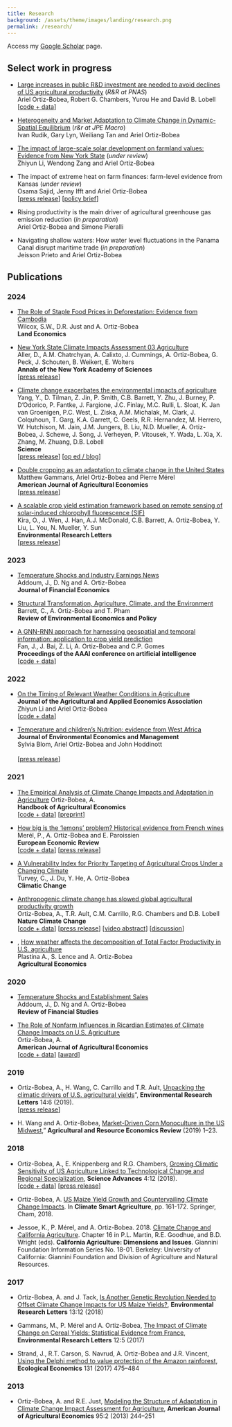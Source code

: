 ```yaml
---
title: Research
background: /assets/theme/images/landing/research.png
permalink: /research/
---
```


Access my [Google Scholar](https://scholar.google.com/citations?user=kEZ0ezkAAAAJ) page.

## Select work in progress

- [Large increases in public R&D investment are needed to avoid declines of US agricultural productivity](https://arxiv.org/abs/2405.08159) (*R&R at PNAS*) <br/> Ariel Ortiz-Bobea, Robert G. Chambers, Yurou He and David B. Lobell  <br/> 
[[code + data](https://doi.org/10.6077/q59w-tj45)]

- [Heterogeneity and Market Adaptation to Climate Change in Dynamic-Spatial Equilibrium](https://osf.io/preprints/socarxiv/usghb) (*r&r at JPE Macro*) <br/> Ivan Rudik, Gary Lyn, Weiliang Tan and Ariel Ortiz-Bobea <br/> 

- [The impact of large-scale solar development on farmland values: Evidence from New York State](https://papers.ssrn.com/sol3/papers.cfm?abstract_id=4942012) (*under review*) <br/> Zhiyun Li, Wendong Zang and Ariel Ortiz-Bobea

- The impact of extreme heat on farm finances: farm-level evidence from Kansas (*under review*)<br/> Osama Sajid, Jenny Ifft and Ariel Ortiz-Bobea <br/> [[press release](https://news.cornell.edu/stories/2024/01/report-warmer-planet-will-trigger-increased-farm-losses)] 
[[policy brief](https://business.edf.org/insights/extreme-heat-financial-farm-kansas/)]

- Rising productivity is the main driver of agricultural greenhouse gas emission reduction (*in preparation*)
<br/> Ariel Ortiz-Bobea and Simone Pieralli

- Navigating shallow waters: How water level fluctuations in the Panama Canal disrupt maritime trade (*in preparation*)
<br/> Jeisson Prieto and Ariel Ortiz-Bobea 


## Publications

### 2024

-  [The Role of Staple Food Prices in Deforestation: Evidence from Cambodia](https://doi.org/10.3368/le.101.1.100423-0097R) 
<br/> Wilcox, S.W., D.R. Just and A. Ortiz-Bobea 
<br/> **Land Economics**

- [New York State Climate Impacts Assessment 03 Agriculture](https://nysclimateimpacts.org/wp-content/uploads/2024/02/Assessment-ch3-agriculture-01-31-24.pdf) 
<br/> Aller, D.,  A.M. Chatrchyan, A. Calixto, J. Cummings, A. Ortiz-Bobea, G. Peck, J. Schouten, B. Weikert, E. Wolters  <br/> **Annals of the New York Academy of Sciences** <br/> [[press release](https://news.cornell.edu/stories/2024/02/nys-agricultural-assessment-cultivates-climate-crisis-solutions)]
   
-  [Climate change exacerbates the environmental impacts of agriculture](https://doi.org/10.1126/science.adn3747) 
<br/> Yang, Y., D. Tilman, Z. Jin, P. Smith, C.B. Barrett, Y. Zhu, J. Burney, P. D’Odorico, P. Fantke, J. Fargione, J.C. Finlay, M.C. Rulli, L. Sloat, K. Jan van Groenigen, P.C. West, L. Ziska, A.M. Michalak, M. Clark, J. Colquhoun, T. Garg, K.A. Garrett, C. Geels, R.R. Hernandez, M. Herrero, W. Hutchison, M. Jain, J.M. Jungers, B. Liu, N.D. Mueller, A. Ortiz-Bobea, J. Schewe, J. Song, J. Verheyen, P. Vitousek, Y. Wada, L. Xia, X. Zhang, M. Zhuang, D.B. Lobell 
<br/> **Science**  <br/> [[press release](https://business.cornell.edu/hub/2024/09/12/climate-change-worsens-agricultures-environmental-impact/)] [[op ed / blog](https://voxdev.org/topic/agriculture/feedback-loop-between-climate-change-and-agriculture)]  

-  [Double cropping as an adaptation to climate change in the United States](https://doi.org/10.1111/ajae.12491)
<br/>  Matthew Gammans, Ariel Ortiz-Bobea and Pierre Mérel 
<br/>  **American Journal of Agricultural Economics** <br/> 
[[press release](https://www.aaea.org/about-aaea/media--public-relations/press-releases/double-cropping-as-an-adaptation-to-climate-change-in-the-united-states)]

- [A scalable crop yield estimation framework based on remote sensing of solar-induced chlorophyll fluorescence (SIF)](https://doi.org/10.1088/1748-9326/ad3142) <br/>  Kira, O., J. Wen, J. Han, A.J. McDonald, C.B. Barrett, A. Ortiz-Bobea, Y. Liu, L. You, N. Mueller,  Y. Sun  <br/> **Environmental Research Letters** <br/> [[press release](https://news.cornell.edu/stories/2024/05/satellite-images-plants-fluorescence-can-predict-crop-yields)]


### 2023

- [Temperature Shocks and Industry Earnings News](https://doi.org/10.1016/j.jfineco.2023.07.002) 
<br/> Addoum, J., D. Ng and A. Ortiz-Bobea 
<br/> **Journal of Financial Economics**

- [Structural Transformation, Agriculture, Climate, and the Environment](https://www.journals.uchicago.edu/doi/10.1086/725319) <br/> Barrett, C., A. Ortiz-Bobea and T. Pham <br/>  **Review of Environmental Economics and Policy**

- [A GNN-RNN approach for harnessing geospatial and temporal information: application to crop yield prediction](https://ojs.aaai.org/index.php/AAAI/article/view/21444) <br/>  Fan, J., J. Bai, Z. Li, A. Ortiz-Bobea and C.P. Gomes <br/> **Proceedings of the AAAI conference on artificial intelligence** <br/> [[code + data](https://github.com/JunwenBai/GNN-RNN)]


### 2022

- [On the Timing of Relevant Weather Conditions in Agriculture]( https://doi.org/10.1002/jaa2.21) <br/> **Journal of the Agricultural and Applied Economics Association** <br/>  Zhiyun Li and Ariel Ortiz-Bobea <br/> [[code + data](https://archive.ciser.cornell.edu/reproduction-packages/2882)]

- [Temperature and children’s Nutrition: evidence from West Africa](https://doi.org/10.1016/j.jeem.2022.102698) <br/> **Journal of Environmental Economics and Management** <br/> Sylvia Blom, Ariel Ortiz-Bobea and John Hoddinott <br/>  
[[press release](https://news.cornell.edu/stories/2022/07/extreme-heat-exposure-worsens-child-malnutrition)]


### 2021

- [The Empirical Analysis of Climate Change Impacts and Adaptation in Agriculture](https://www.sciencedirect.com/science/article/pii/S1574007221000025) Ortiz-Bobea, A. <br/> **Handbook of Agricultural Economics** <br/> 
[[code + data](https://archive.ciser.cornell.edu/reproduction-packages/2856)] [[preprint](https://arxiv.org/abs/2105.12044)]

- [How big is the ‘lemons’ problem? Historical evidence from French wines](https://doi.org/10.1016/j.euroecorev.2021.103824) <br/> Merél, P., A. Ortiz-Bobea and E. Paroissien <br/> **European Economic Review** <br/> [[code + data](https://doi.org/10.6077/zqcs-2544)] 
[[press release](https://news.cornell.edu/stories/2021/07/vive-la-difference-when-lemons-masquerade-plums)]

- [A Vulnerability Index for Priority Targeting of Agricultural Crops Under a Changing Climate](https://doi.org/10.1007/s10584-021-03135-8) <br/> Turvey, C., J. Du, Y. He, A. Ortiz-Bobea <br/> **Climatic Change**

- [Anthropogenic climate change has slowed global agricultural productivity growth](https://doi.org/10.1038/s41558-021-01000-1) <br/> Ortiz-Bobea, A., T.R. Ault, C.M. Carrillo, R.G. Chambers and D.B. Lobell <br/> **Nature Climate Change** <br/> 
[[code + data](https://archive.ciser.cornell.edu/reproduction-packages/2840)] 
[[press release](https://news.cornell.edu/stories/2021/04/climate-change-has-cost-7-years-ag-productivity-growth)] 
[[video abstract](https://www.youtube.com/watch?v=zsZ6vHO6xAA)] 
[[discussion](https://www.nature.com/articles/s41558-021-01017-6)]

- , [How weather affects the decomposition of Total Factor Productivity in U.S. agriculture](https://doi.org/10.1111/agec.12615) <br/> Plastina A., S. Lence and A. Ortiz-Bobea <br/> **Agricultural Economics** 

### 2020

- [Temperature Shocks and Establishment Sales](https://doi.org/10.1093/rfs/hhz126) <br/> Addoum, J., D. Ng and A. Ortiz-Bobea <br/> **Review of Financial Studies** 

- [The Role of Nonfarm Influences in Ricardian Estimates of Climate Change Impacts on U.S. Agriculture](https://doi.org/10.1093/ajae/aaz047) <br/>  Ortiz-Bobea, A. <br/> **American Journal of Agricultural Economics**  <br/> [[code + data](https://doi.org/10.6077/2dhd-f934)] [[award](https://www.aaea.org/about-aaea/awards-and-honors/aaea-annual-awards/aaea-annual-award-winners/2021-aaea-award-winners)]

### 2019

- Ortiz-Bobea, A., H. Wang, C. Carrillo and T.R. Ault, [Unpacking the climatic drivers of U.S. agricultural yields](https://iopscience.iop.org/article/10.1088/1748-9326/ab1e75)”, **Environmental Research Letters** 14:6 (2019).<br/> [[press release](https://news.cornell.edu/stories/2019/05/heat-not-drought-will-drive-lower-crop-yields-researchers-say)]

- H. Wang and A. Ortiz-Bobea, [Market-Driven Corn Monoculture in the US Midwest](https://doi.org/10.1017/age.2019.4),” **Agricultural and Resource Economics Review** (2019) 1–23.

### 2018

- Ortiz-Bobea, A., E. Knippenberg and R.G. Chambers, [Growing Climatic Sensitivity of US Agriculture Linked to Technological Change and Regional Specialization](http://advances.sciencemag.org/content/4/12/eaat4343), **Science Advances** 4:12 (2018). <br/> [[code + data](https://doi.org/10.6077/f26v-xz15)] [[press release](https://news.cornell.edu/stories/2018/12big-picture-look-climate-change-impact-us-agriculture-midwest-risk)]

- Ortiz-Bobea, A. [US Maize Yield Growth and Countervailing Climate Change Impacts](https://link.springer.com/chapter/10.1007/978-3-319-61194-5_8). In **Climate Smart Agriculture**, pp. 161-172. Springer, Cham, 2018.

- Jessoe, K., P. Mérel, and A. Ortiz-Bobea. 2018. [Climate Change and California Agriculture](https://s.giannini.ucop.edu/uploads/giannini_public/56/a1/56a1a83d-16d2-4f0d-85df-35be6ed1dafc/climatechange.pdf). Chapter 16 in P.L. Martin, R.E. Goodhue, and B.D. Wright (eds). **California Agriculture: Dimensions and Issues**. Giannini Foundation Information Series No. 18-01. Berkeley: University of California: Giannini Foundation and Division of Agriculture and Natural Resources. 

### 2017

- Ortiz-Bobea, A. and J. Tack, [Is Another Genetic Revolution Needed to Offset Climate Change Impacts for US Maize Yields?](http://iopscience.iop.org/article/10.1088/1748-9326/aae9b8/meta), **Environmental Research Letters** 13:12 (2018)

- Gammans, M., P. Mérel and A. Ortiz-Bobea, [The Impact of Climate Change on Cereal Yields: Statistical Evidence from France](http://iopscience.iop.org/article/10.1088/1748-9326/aa6b0c), **Environmental Research Letters** 12:5 (2017)

- Strand, J., R.T. Carson, S. Navrud, A. Ortiz-Bobea and J.R. Vincent, [Using the Delphi method to value protection of the Amazon rainforest](https://doi.org/10.1016/j.ecolecon.2016.09.028), **Ecological Economics** 131 (2017) 475–484

### 2013

- Ortiz-Bobea, A. and R.E. Just, [Modeling the Structure of Adaptation in Climate Change Impact Assessment for Agriculture](https://doi.org/10.1093/ajae/aas035), **American Journal of Agricultural Economics** 95:2 (2013) 244–251

